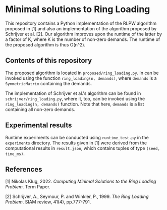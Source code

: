 # Minimal solutions to Ring Loading
This repository contains a Python implementation of the RLPW algorithm proposed in [1]
and also an implementation of the algorithm proposed by Schrijver et al. [2].
Our algorithm improves upon the runtime of the latter by a factor of K, where K is the number of non-zero demands.
The runtime of the proposed algorithm is thus O(n^2).

## Contents of this repository
The proposed algorithm is located in ``proposed/ring_loading.py``.
In can be invoked using the function ``ring_loading(n, demands)``, where `demands` is a `SymmetricMatrix` containing the demands.

The implementation of Schrijver et al.'s algorithm can be found in ``schrijver/ring_loading.py``, where it, too, can be invoked
using the `ring_loading(n, demands)` function. Note that here, `demands` is a list containing all non-zero demands.

## Experimental results

Runtime experiments can be conducted using ``runtime_test.py`` in the ``experiments`` directory.
The results given in [1] were derived from the computational results in ``result.json``, which contains tuples
of type `(seed, time_ms)`.

## References
[1] Nikolas Klug, 2022. _Computing Minimal Solutions to the Ring Loading
Problem_. Term Paper.

[2] Schrijver, A., Seymour, P. and Winkler, P., 1999. _The Ring Loading Problem_. SIAM review, 41(4), pp.777-791.